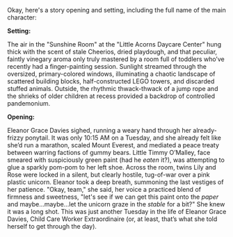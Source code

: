 Okay, here's a story opening and setting, including the full name of the main character:

**Setting:**

The air in the "Sunshine Room" at the "Little Acorns Daycare Center" hung thick with the scent of stale Cheerios, dried playdough, and that peculiar, faintly vinegary aroma only truly mastered by a room full of toddlers who’ve recently had a finger-painting session. Sunlight streamed through the oversized, primary-colored windows, illuminating a chaotic landscape of scattered building blocks, half-constructed LEGO towers, and discarded stuffed animals. Outside, the rhythmic thwack-thwack of a jump rope and the shrieks of older children at recess provided a backdrop of controlled pandemonium.

**Opening:**

Eleanor Grace Davies sighed, running a weary hand through her already-frizzy ponytail. It was only 10:15 AM on a Tuesday, and she already felt like she’d run a marathon, scaled Mount Everest, and mediated a peace treaty between warring factions of gummy bears. Little Timmy O’Malley, face smeared with suspiciously green paint (had he *eaten* it?), was attempting to glue a sparkly pom-pom to her left shoe. Across the room, twins Lily and Rose were locked in a silent, but clearly hostile, tug-of-war over a pink plastic unicorn. Eleanor took a deep breath, summoning the last vestiges of her patience. "Okay, team," she said, her voice a practiced blend of firmness and sweetness, "let's see if we can get this paint onto the *paper* and maybe…maybe…let the unicorn graze in the *stable* for a bit?" She knew it was a long shot. This was just another Tuesday in the life of Eleanor Grace Davies, Child Care Worker Extraordinaire (or, at least, that’s what she told herself to get through the day).
